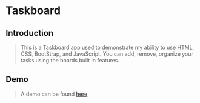 # Taskboard

## Introduction
> This is a Taskboard app used to demonstrate my ability to use HTML, CSS, BootStrap, and JavaScript. You can add, remove, organize your tasks using the boards built in features.
## Demo
> A demo can be found [here](https://dustinroundy.github.io/TaskBoard/)
